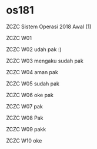 # os181
ZCZC Sistem Operasi 2018 Awal (1)

ZCZC W01

ZCZC W02 udah pak :)

ZCZC W03 mengaku sudah pak

ZCZC W04 aman pak 

ZCZC W05 sudah pak

ZCZC W06 oke pak

ZCZC W07 pak

ZCZC W08 Pak

ZCZC W09 pakk

ZCZC W10 oke
